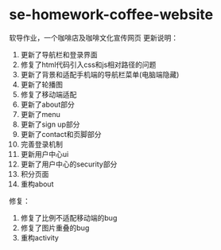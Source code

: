 # se-homework-coffee-website
软导作业，一个咖啡店及咖啡文化宣传网页
更新说明：
1. 更新了导航栏和登录界面
2. 修复了html代码引入css和js相对路径的问题
3. 更新了背景和适配手机端的导航栏菜单(电脑端隐藏)
4. 更新了轮播图
5. 修复了移动端适配
6. 更新了about部分
7. 更新了menu
8. 更新了sign up部分
9. 更新了contact和页脚部分
10. 完善登录机制
11. 更新用户中心ui
12. 更新了用户中心的security部分
13. 积分页面
14. 重构about


修复：
1. 修复了比例不适配移动端的bug
2. 修复了图片重叠的bug
3. 重构activity
